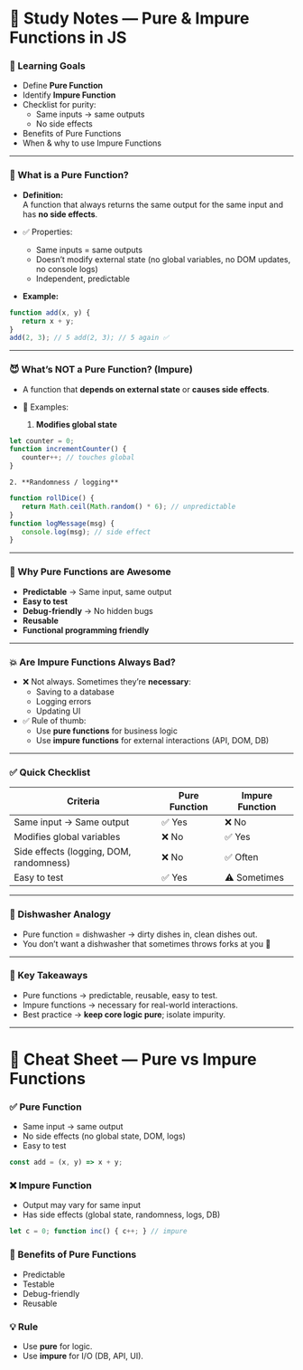 # 📑 Study Notes — Pure & Impure Functions in JS

### 🎯 Learning Goals

- Define **Pure Function**
- Identify **Impure Function**
- Checklist for purity:
    - Same inputs → same outputs
    - No side effects
- Benefits of Pure Functions
- When & why to use Impure Functions

---

### 🧼 What is a Pure Function?

- **Definition:**  
    A function that always returns the same output for the same input and has **no side effects**.
    
- ✅ Properties:
    - Same inputs = same outputs
    - Doesn’t modify external state (no global variables, no DOM updates, no console logs)
    - Independent, predictable
- **Example:**
    
```js
function add(x, y) {
   return x + y;
} 
add(2, 3); // 5 add(2, 3); // 5 again ✅
```

---

### 😈 What’s NOT a Pure Function? (Impure)

- A function that **depends on external state** or **causes side effects**.
    
- 🔴 Examples:
    
    1. **Modifies global state**
        
```js
let counter = 0; 
function incrementCounter() {
   counter++; // touches global 
}
```
        
    2. **Randomness / logging**
        
```js
function rollDice() {
   return Math.ceil(Math.random() * 6); // unpredictable 
} 
function logMessage(msg) {
   console.log(msg); // side effect 
}
```

---

### 🌟 Why Pure Functions are Awesome

- **Predictable** → Same input, same output
- **Easy to test**
- **Debug-friendly** → No hidden bugs
- **Reusable**
- **Functional programming friendly**

---

### 💥 Are Impure Functions Always Bad?

- ❌ Not always. Sometimes they’re **necessary**:
    - Saving to a database
    - Logging errors
    - Updating UI
- ✅ Rule of thumb:
    - Use **pure functions** for business logic
    - Use **impure functions** for external interactions (API, DOM, DB)

---

### ✅ Quick Checklist

|Criteria|Pure Function|Impure Function|
|---|---|---|
|Same input → Same output|✅ Yes|❌ No|
|Modifies global variables|❌ No|✅ Yes|
|Side effects (logging, DOM, randomness)|❌ No|✅ Often|
|Easy to test|✅ Yes|⚠️ Sometimes|

---

### 🧽 Dishwasher Analogy

- Pure function = dishwasher → dirty dishes in, clean dishes out.
- You don’t want a dishwasher that sometimes throws forks at you 🥲

---

### 🎉 Key Takeaways

- Pure functions → predictable, reusable, easy to test.
- Impure functions → necessary for real-world interactions.
- Best practice → **keep core logic pure**; isolate impurity.

---

# 📝 Cheat Sheet — Pure vs Impure Functions

### ✅ Pure Function

- Same input → same output
- No side effects (no global state, DOM, logs)
- Easy to test

```js
const add = (x, y) => x + y;
```

### ❌ Impure Function

- Output may vary for same input
- Has side effects (global state, randomness, logs, DB)

```js
let c = 0; function inc() { c++; } // impure
```

### 🌟 Benefits of Pure Functions

- Predictable
- Testable
- Debug-friendly
- Reusable

### 💡 Rule

- Use **pure** for logic.
- Use **impure** for I/O (DB, API, UI).